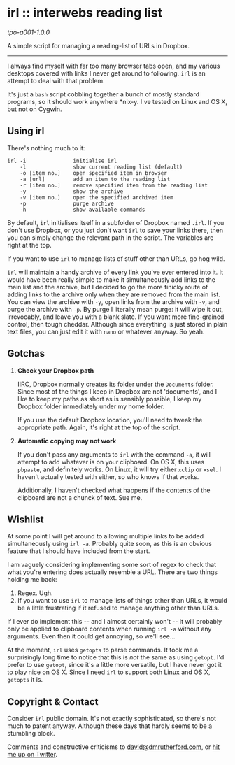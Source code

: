 irl :: interwebs reading list
=============================

*tpo-a001-1.0.0*

A simple script for managing a reading-list of URLs in Dropbox.


***


I always find myself with far too many browser tabs open, and my various desktops covered with links I never get around to following. `irl` is an attempt to deal with that problem.

It's just a `bash` script cobbling together a bunch of mostly standard programs, so it should work anywhere *nix-y. I've tested on Linux and OS X, but not on Cygwin.


Using irl
---------

There's nothing much to it:

    irl -i               initialise irl
        -l               show current reading list (default)
        -o [item no.]    open specified item in browser
        -a [url]         add an item to the reading list
        -r [item no.]    remove specified item from the reading list
        -y               show the archive
        -v [item no.]    open the specified archived item
        -p               purge archive
        -h               show available commands

By default, `irl` initialises itself in a subfolder of Dropbox named `.irl`. If you don't use Dropbox, or you just don't want `irl` to save your links there, then you can simply change the relevant path in the script. The variables are right at the top.

If you want to use `irl` to manage lists of stuff other than URLs, go hog wild.

`irl` will maintain a handy archive of every link you've ever entered into it. It would have been really simple to make it simultaneously add links to the main list and the archive, but I decided to go the more finicky route of adding links to the archive only when they are removed from the main list. You can view the archive with `-y`, open links from the archive with `-v`, and purge the archive with `-p`. By purge I literally mean purge: it will wipe it out, irrevocably, and leave you with a blank slate. If you want more fine-grained control, then tough cheddar. Although since everything is just stored in plain text files, you can just edit it with `nano` or whatever anyway. So yeah.


Gotchas
-------

1.  **Check your Dropbox path**

    IIRC, Dropbox normally creates its folder under the `Documents` folder. Since most of the things I keep in Dropbox are not 'documents', and I like to keep my paths as short as is sensibly possible, I keep my Dropbox folder immediately under my home folder.

    If you use the default Dropbox location, you'll need to tweak the appropriate path. Again, it's right at the top of the script.

2.  **Automatic copying may not work**

    If you don't pass any arguments to `irl` with the command `-a`, it will attempt to add whatever is on your clipboard. On OS X, this uses `pbpaste`, and definitely works. On Linux, it will try either `xclip` or `xsel`. I haven't actually tested with either, so who knows if that works.

    Additionally, I haven't checked what happens if the contents of the clipboard are not a chunck of text. Sue me.


Wishlist
--------

At some point I will get around to allowing multiple links to be added simultaneously using `irl -a`. Probably quite soon, as this is an obvious feature that I should have included from the start.

I am vaguely considering implementing some sort of regex to check that what you're entering does actually resemble a URL. There are two things holding me back:

1.  Regex. Ugh.
2.  If you want to use `irl` to manage lists of things other than URLs, it would be a little frustrating if it refused to manage anything other than URLs.

If I ever do implement this -- and I almost certainly won't -- it will probably only be applied to clipboard contents when running `irl -a` without any arguments. Even then it could get annoying, so we'll see...

At the moment, `irl` uses `getopts` to parse commands. It took me a surprisingly long time to notice that this is *not* the same as using `getopt`. I'd prefer to use `getopt`, since it's a little more versatile, but I have never got it to play nice on OS X. Since I need `irl` to support both Linux and OS X, `getopts` it is.


Copyright & Contact
-------------------

Consider `irl` public domain. It's not exactly sophisticated, so there's not much to patent anyway. Although these days that hardly seems to be a stumbling block.

Comments and constructive criticisms to [david@dmrutherford.com](mailto:david@dmrutherford.com), or [hit me up on Twitter](https://twitter.com/DMRutherford).
